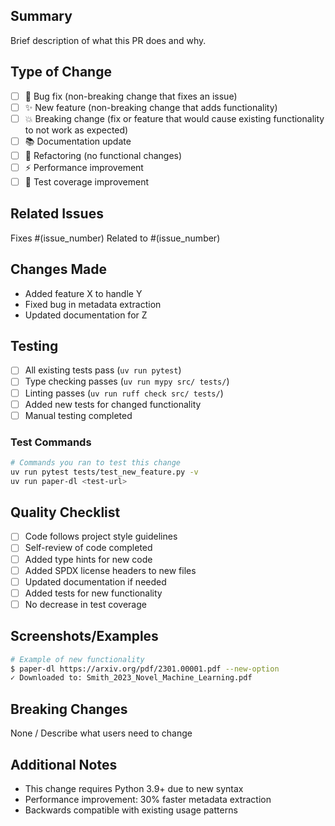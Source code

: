 <!-- SPDX-License-Identifier: MIT -->
## Summary

Brief description of what this PR does and why.

## Type of Change

<!-- Mark the relevant option with an "x" -->
- [ ] 🐛 Bug fix (non-breaking change that fixes an issue)
- [ ] ✨ New feature (non-breaking change that adds functionality)
- [ ] 💥 Breaking change (fix or feature that would cause existing functionality to not work as expected)
- [ ] 📚 Documentation update
- [ ] 🔧 Refactoring (no functional changes)
- [ ] ⚡ Performance improvement
- [ ] 🧪 Test coverage improvement

## Related Issues

<!-- Link to related issues -->
Fixes #(issue_number)
Related to #(issue_number)

## Changes Made

<!-- Detailed list of changes -->
- Added feature X to handle Y
- Fixed bug in metadata extraction
- Updated documentation for Z

## Testing

<!-- Describe the tests you ran -->
- [ ] All existing tests pass (`uv run pytest`)
- [ ] Type checking passes (`uv run mypy src/ tests/`)
- [ ] Linting passes (`uv run ruff check src/ tests/`)
- [ ] Added new tests for changed functionality
- [ ] Manual testing completed

### Test Commands
```bash
# Commands you ran to test this change
uv run pytest tests/test_new_feature.py -v
uv run paper-dl <test-url>
```

## Quality Checklist

- [ ] Code follows project style guidelines
- [ ] Self-review of code completed
- [ ] Added type hints for new code
- [ ] Added SPDX license headers to new files
- [ ] Updated documentation if needed
- [ ] Added tests for new functionality
- [ ] No decrease in test coverage

## Screenshots/Examples

<!-- If applicable, add screenshots or example output -->
```bash
# Example of new functionality
$ paper-dl https://arxiv.org/pdf/2301.00001.pdf --new-option
✓ Downloaded to: Smith_2023_Novel_Machine_Learning.pdf
```

## Breaking Changes

<!-- If this is a breaking change, describe what users need to do -->
None / Describe what users need to change

## Additional Notes

<!-- Any additional information for reviewers -->
- This change requires Python 3.9+ due to new syntax
- Performance improvement: 30% faster metadata extraction
- Backwards compatible with existing usage patterns